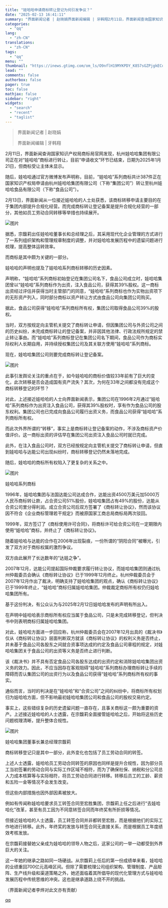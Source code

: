 ```yaml
---
title: "娃哈哈申请商标转让登记为何引发争议？"
date: "2025-02-13 16:41:11"
summary: "界面新闻记者 | 赵晓娟界面新闻编辑 | 牙韩翔2月11日，界面新闻查询国家知识产权局商标局官网发现..."
categories:
  - "qq"
lang:
  - "zh-CN"
translations:
  - "zh-CN"
tags:
  - "qq"
menu: ""
thumbnail: "https://inews.gtimg.com/om_ls/O9nflH19MYKPDY_K857sGZPjgkECqQCuMzEY93PcoI38QAA_640360/0"
lead: ""
comments: false
authorbox: false
pager: true
toc: false
mathjax: false
sidebar: "right"
widgets:
  - "search"
  - "recent"
  - "taglist"
---
```


> 界面新闻记者 | 赵晓娟
> 
> 界面新闻编辑 | 牙韩翔

2月11日，界面新闻查询国家知识产权局商标局官网发现，杭州娃哈哈集团有限公司正在对“娃哈哈”商标进行转让，目前“申请收文”环节已结束，日期为2025年1月21日，但商标受让主体未显示。

随后，娃哈哈通过官方微博发布声明称，目前，“娃哈哈”系列商标共计387件正在国家知识产权局申请由杭州娃哈哈集团有限公司（下称“集团公司”）转让至杭州娃哈哈食品有限公司（下称“食品公司”）。

2月13日，界面新闻从一位接近娃哈哈的人士处获悉，该商标转移申请主要目的在于集团内部提升合规化经营。而完成商标转让登记备案是提升合规化经营的一部分，其他如员工劳动合同转移等举措也持续展开。

![图片](https://inews.gtimg.com/om_bt/OsO5ph-EwJ27st3LYLg97ElytkwP5sYCHs26w1mzWkRiwAA/641)

据悉，宗馥莉出任娃哈哈董事长和总经理之后，其采用现代化企业管理的方式进行了一系列组织架构和管理规章制度的调整，并对娃哈哈发展历程中的遗留问题进行梳理，提高整体运转效率。

而商标是其中颇为关键的一部分。

娃哈哈的声明也提及了娃哈哈系列商标转移的历史因素。

声明称，“娃哈哈”系列商标初始登记在集团公司名下，食品公司成立时，娃哈哈集团曾以“娃哈哈”系列商标作为出资，注入食品公司，获得其39%股权。这一商标出资经过评估并获得当时主管部门的同意，“娃哈哈”系列商标也作为实物出资项下的无形资产列入，同时部分商标以资产转让方式由食品公司向集团公司购买。

据此，食品公司获得“娃哈哈”系列商标所有权，集团公司取得食品公司39%的股权。

当时，双方按规定向主管机关提交了商标转让申请，但因集团公司与外资公司之间的历史纠纷，未完成商标转让的登记备案，并非因其他法律、行政法规所规定的禁止转让事由。而“娃哈哈”系列商标登记在集团公司名下期间，食品公司作为商标实际权利人长期自用，并持续授权集团公司及其关联方使用“娃哈哈”系列商标。

现在，娃哈哈集团公司则要完成商标转让登记备案。

![图片](https://inews.gtimg.com/om_bt/Or3SBI1ANxEspzmCx824r5casFfDoOF0inIem8cim63KEAA/1000)

此事引发舆论关注的重点在于，如今娃哈哈的商标价值较33年前有了巨大的变化，此次转移是否会造成国有资产流失？其次，为何在33年之间都没有完成这个商标转移登记的环节？

对此，上述接近娃哈哈的人士向界面新闻表示，集团公司在1996年2月通过“娃哈哈”系列商标作为出资注入食品公司，获得其39%股权时，享有作为食品公司的股东权利。集团公司也已完成向食品公司履行出资义务，而食品公司获得“娃哈哈”系列商标所有权。

而此次外界所谓的“转移”，事实上是商标转让登记备案的动作，不涉及商标资产价值评价。这一商标出资的评估早在集团公司出资注入食品公司时就已完成。

此外，在注入食品公司时，双方已经按规定向主管机关提交了商标转让申请，但直到娃哈哈与达能公司出现纠纷时，商标转移登记仍然未落地完成。

随后，娃哈哈的商标所有权陷入了更复杂的关系之中。

![图片](https://inews.gtimg.com/om_bt/O2f4d3jBfzDdF1PVddft-hz0tTXSlMmbgjkmfC_Y7MUF8AA/641)

娃哈哈系列商标

1996年，娃哈哈集团与法国达能公司达成合作，达能出资4500万美元加5000万人民币商标转让款，占合资公司51%股份，娃哈哈集团占有49%的股份，达能从合资公司里分得利润。成立合资公司后双方签署了《商标转让协议》，然而该协议因不符合《企业商标管理若干规定》而被原国家工商总局商标局两次驳回。

1999年，双方签订了《商标使用许可合同》，将商标许可给合资公司在一定期限内使用“娃哈哈”商标，并终止了《商标转让协议》。

随着娃哈哈与达能的合作在2006年出现裂痕，一份所谓的“阴阳合同”被曝光，引发了双方对于商标权属的激烈争议。

双方由此展开了长达数年的“达娃之争”。

2007年12月，达能公司提起国际仲裁要求履行转让协议，而娃哈哈集团则通过杭州仲裁委员会确认《商标转让协议》已于1999年12月终止。杭州仲裁委员会于2007年12月作出了裁决，明确支持了娃哈哈集团的观点，确认《商标转让协议》已于1999年终止，“娃哈哈”商标归属娃哈哈集团。仲裁裁定商标所有权仍归娃哈哈集团所有。

基于这份判决，有公众认为与2025年2月12日娃哈哈发布的声明有所出入。

在声明中娃哈哈表示商标所有权应当属于食品公司，只是未完成转移登记，但判决书中则表明商标归属娃哈哈集团。

对此，娃哈哈方面进一步回应称，杭州仲裁委员会在2007年12月出具的《裁决书》仅从《商标转让协议》层面判断双方就该《商标转让协议》的权利义务是否终止，并未基于食品公司各股东之间就合资事项达成的约定及食品公司章程的规定，对娃哈哈集团关于食品公司的出资等义务是否终止进行判断。

该《裁决书》并不具有否定食品公司各股东达成的出资约定和消除娃哈哈集团出资义务的效力。因此，不应当因存在客观阻碍“娃哈哈”系列商标办理商标转让手续的障碍而否认集团公司的出资行为以及食品公司获得“娃哈哈”系列商标所有权的事实。

通俗而言，当时的判决是在“娃哈哈”和“合资公司”之间的纠纷中，将商标所有权划归为娃哈哈方面，但不影响最初娃哈哈集团公司和食品公司的股权交易约定。

事实上，这些错综复杂的历史遗留问题一直存在，且事关商标这一颇为重要的资产。上述接近娃哈哈的人士透露，在宗馥莉全面接管娃哈哈之后，开始将这些历史问题梳理清晰，提升整体合规性。

![图片](https://inews.gtimg.com/om_bt/OheksgBaTARY6I8iD70F6acPiEB8c5cnS1SUi4gLh4MpcAA/641)

娃哈哈集团董事长兼总经理宗馥莉

商标转移登记只是其中一部分，此外变化也包括了员工劳动合同的转签。

上述人士透露，娃哈哈员工劳动合同转签的原因也同样是提升合规性，因为部分员工当初签署的劳动合同与实际工作区域不相符，而为了确保社保、纳税和分公司总人力成本核算等与实际相符，将员工劳动合同进行转移。转移后员工的工龄、薪资和五险一金等情况不会发生改变。

但这些内部措施也因外部因素被放大。

例如有传闻称娃哈哈要求员工转签合同至宏胜集团，宗馥莉上任之后进行“去娃哈哈化”改革，甚至有员工因为不同意转签合同而年终奖有所折损等情况。

但接近娃哈哈的人士透露，员工转签合同并非都转至宏胜，而是根据他们的实际工作地进行转移。此外，年终奖的发放与转签合同无直接关系，而是根据员工年度绩效考核发放。

在宗馥莉接替她父亲成为娃哈哈的领导人物之后，这家公司的一举一动都受到外界巨大的关注。

这一年她的继承之路如同一场硬战。从宗馥莉上任后的第一份成绩单来看，娃哈哈的业绩重回700亿元高峰区间。但除了需要梳理公司组织架构、管理制度、产品矩阵、生产线升级和渠道策略之外，她还面临着其所倡导的现代化管理方式与娃哈哈发展历程中传统思维的冲突。这也是继承道路上绕不开的挑战。

（界面新闻记者李烨对此文亦有贡献）

[qq](https://new.qq.com/rain/a/20250213A05Z4200)
